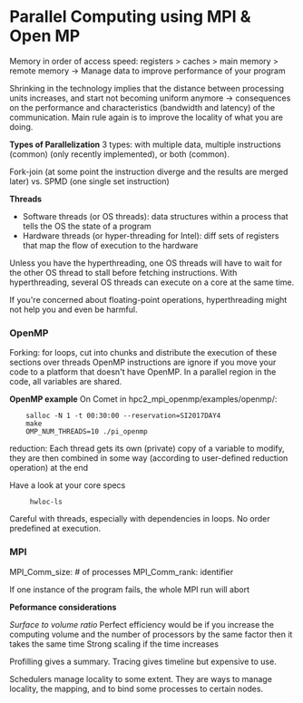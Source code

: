 # Parallel Computing using MPI & Open MP


Memory in order of access speed: registers > caches > main memory > remote memory
-> Manage data to improve performance of your program

Shrinking in the technology implies that the distance between processing units increases, and start not becoming uniform anymore -> consequences on the performance and characteristics (bandwidth and latency) of the communication. Main rule again is to improve the locality of what you are doing.

__Types of Parallelization__
3 types: with multiple data, multiple instructions (common) (only recently implemented), or both (common).

Fork-join (at some point the instruction diverge and the results are merged later) vs. SPMD (one single set instruction)

__Threads__
- Software threads (or OS threads): data structures within a process that tells the OS the state of a program
- Hardware threads (or hyper-threading for Intel): diff sets of registers that map the flow of execution to the hardware

Unless you have the hyperthreading, one OS threads will have to wait for the other OS thread to stall before fetching instructions. With hyperthreading, several OS threads can execute on a core at the same time.

If  you're concerned about floating-point operations, hyperthreading might not help you and even be harmful.

### OpenMP
Forking: for loops, cut into chunks and distribute the execution of these sections over threads
OpenMP instructions are ignore if you move your code to a platform that doesn't have OpenMP.
In a parallel region in the code, all variables are shared.

__OpenMP example__
On Comet in hpc2_mpi_openmp/examples/openmp/:

        salloc -N 1 -t 00:30:00 --reservation=SI2017DAY4
        make
        OMP_NUM_THREADS=10 ./pi_openmp
        
reduction: Each thread gets its own (private) copy of a variable to modify, they are then combined in some way (according to user-defined reduction operation) at the end

Have a look at your core specs

         hwloc-ls

Careful with threads, especially with dependencies in loops. No order predefined at execution.

### MPI

MPI_Comm_size: # of processes
MPI_Comm_rank: identifier

If one instance of the program fails, the whole MPI run will abort

__Peformance considerations__

_Surface to volume ratio_
Perfect efficiency would be if you increase the computing volume and the number of processors by the same factor then it takes the same time
Strong scaling if the time increases

Profilling gives a summary. 
Tracing gives timeline but expensive to use.

Schedulers manage locality to some extent. They are ways to manage locality, the mapping, and to bind some processes to certain nodes.
